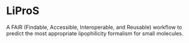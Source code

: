 # LiProS
A FAIR (Findable, Accessible, Interoperable, and Reusable) workflow to predict the most appropriate lipophilicity formalism for small molecules.
